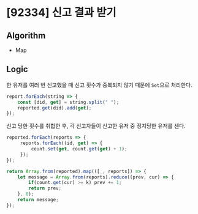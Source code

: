 # [92334] 신고 결과 받기
## Algorithm
- Map
## Logic
한 유저를 여러 번 신고했을 때 신고 횟수가 중복되지 않기 때문에 `Set`으로 처리한다.

```js
report.forEach(string => {
    const [did, get] = string.split(" ");
    reported.get(did).add(get);
});
```

신고 당한 횟수를 취합한 후, 각 신고자들이 신고한 유저 중 정지당한 유저를 센다.

```js
reported.forEach(reports => {
     reports.forEach((id, get) => {
         count.set(get, count.get(get) + 1);
     });
});

return Array.from(reported).map(([_, reports]) => {
    let message = Array.from(reports).reduce((prev, cur) => {
        if(count.get(cur) >= k) prev += 1;
        return prev;
    }, 0);
    return message;
});
```